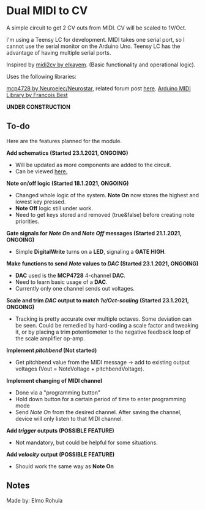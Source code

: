# Dual MIDI to CV

A simple circuit to get 2 CV outs from MIDI. CV will be scaled to 1V/Oct.

I'm using a Teensy LC for development. MIDI takes one serial port, so I cannot use the serial monitor on the Arduino Uno. Teensy LC has the advantage of having multiple serial ports.

Inspired by [midi2cv by elkayem](https://github.com/elkayem/midi2cv). (Basic functionality and operational logic).

Uses the following libraries:

[mcp4728 by Neuroelec/Neurostar](https://code.google.com/archive/p/neuroelec/downloads), related forum post [here](https://forum.arduino.cc/index.php?topic=51842.0).
[Arduino MIDI Library by Francois Best](https://github.com/FortySevenEffects/arduino_midi_library)

**UNDER CONSTRUCTION**

## To-do

Here are the features planned for the module.

**Add schematics (Started 23.1.2021, ONGOING)**

  * Will be updated as more components are added to the circuit.
  * Can be viewed [here.](./schematics/schematics.pdf)

**Note on/off logic (Started 18.1.2021, ONGOING)** 

  * Changed whole logic of the system. **Note On** now stores the highest and lowest key pressed.
  * **Note Off** logic still under work.
  * Need to get keys stored and removed (true&false) before creating note priorities.

**Gate signals for _Note On_ and _Note Off_ messages (Started 21.1.2021, ONGOING)**

  * Simple **DigitalWrite** turns on a **LED**, signaling a **GATE HIGH**.

**Make functions to send _Note_ values to _DAC_ (Started 23.1.2021, ONGOING)** 
  
  * **DAC** used is the **MCP4728** 4-channel **DAC**.
  * Need to learn basic usage of a **DAC**.
  * Currently only one channel sends out voltages.

**Scale and trim _DAC_ output to match _1v/Oct-scaling_ (Started 23.1.2021, ONGOING)**

  * Tracking is pretty accurate over multiple octaves. Some deviation can be seen. Could be remedied by hard-coding a scale factor and tweaking it, or by placing a trim potentiometer to the negative feedback loop of the scale amplifier op-amp.

**Implement _pitchbend_ (Not started)**

  * Get pitchbend value from the MIDI message -> add to existing output voltages (Vout = NoteVoltage + pitchbendVoltage).

**Implement changing of MIDI channel**

  * Done via a "programming button"
  * Hold down button for a certain period of time to enter programming mode
  * Send _Note On_ from the desired channel. After saving the channel, device will only listen to that MIDI channel.

**Add _trigger_ outputs (POSSIBLE FEATURE)**

  * Not mandatory, but could be helpful for some situations.

**Add _velocity_ output (POSSIBLE FEATURE)**

  * Should work the same way as **Note On**

## Notes

Made by: Elmo Rohula